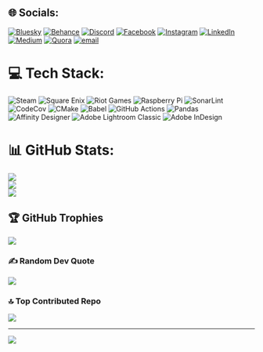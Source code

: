 
## 🌐 Socials:
[![Bluesky](https://img.shields.io/badge/bluesky-0285FF?style=for-the-badge&logo=bluesky&logoColor=%23FFFFFF)](https://bsky.app/profile/Vd) [![Behance](https://img.shields.io/badge/Behance-1769ff?logo=behance&logoColor=white)](https://behance.net/Vs) [![Discord](https://img.shields.io/badge/Discord-%237289DA.svg?logo=discord&logoColor=white)](https://discord.gg/Vs) [![Facebook](https://img.shields.io/badge/Facebook-%231877F2.svg?logo=Facebook&logoColor=white)](https://facebook.com/Vs) [![Instagram](https://img.shields.io/badge/Instagram-%23E4405F.svg?logo=Instagram&logoColor=white)](https://instagram.com/Vs) [![LinkedIn](https://img.shields.io/badge/LinkedIn-%230077B5.svg?logo=linkedin&logoColor=white)](https://linkedin.com/in/Bs) [![Medium](https://img.shields.io/badge/Medium-12100E?logo=medium&logoColor=white)](https://medium.com/@Bs) [![Quora](https://img.shields.io/badge/Quora-%23B92B27.svg?logo=Quora&logoColor=white)](https://quora.com/profile/Bx) [![email](https://img.shields.io/badge/Email-D14836?logo=gmail&logoColor=white)](mailto:Dbdhhdvd) 

# 💻 Tech Stack:
![Steam](https://img.shields.io/badge/steam-%23000000.svg?style=for-the-badge&logo=steam&logoColor=white) ![Square Enix](https://img.shields.io/badge/SquareEnix-%23ED1C24.svg?style=for-the-badge&logo=SquareEnix&logoColor=white) ![Riot Games](https://img.shields.io/badge/riotgames-D32936.svg?style=for-the-badge&logo=riotgames&logoColor=white) ![Raspberry Pi](https://img.shields.io/badge/-Raspberry_Pi-C51A4A?style=for-the-badge&logo=Raspberry-Pi) ![SonarLint](https://img.shields.io/badge/SonarLint-CB2029?style=for-the-badge&logo=SONARLINT&logoColor=white) ![CodeCov](https://img.shields.io/badge/codecov-%23ff0077.svg?style=for-the-badge&logo=codecov&logoColor=white) ![CMake](https://img.shields.io/badge/CMake-%23008FBA.svg?style=for-the-badge&logo=cmake&logoColor=white) ![Babel](https://img.shields.io/badge/Babel-F9DC3e?style=for-the-badge&logo=babel&logoColor=black) ![GitHub Actions](https://img.shields.io/badge/github%20actions-%232671E5.svg?style=for-the-badge&logo=githubactions&logoColor=white) ![Pandas](https://img.shields.io/badge/pandas-%23150458.svg?style=for-the-badge&logo=pandas&logoColor=white) ![Affinity Designer](https://img.shields.io/badge/affinity%20desginer-%231B72BE.svg?style=for-the-badge&logo=affinity-designer&logoColor=white) ![Adobe Lightroom Classic](https://img.shields.io/badge/Adobe%20Lightroom%20Classic-31A8FF.svg?style=for-the-badge&logo=Adobe%20Lightroom%20Classic&logoColor=white) ![Adobe InDesign](https://img.shields.io/badge/Adobe%20InDesign-49021F?style=for-the-badge&logo=adobeindesign&logoColor=FF3366)
# 📊 GitHub Stats:
![](https://github-readme-stats.vercel.app/api?username=shivam-pandya-8118&theme=one_dark_pro&hide_border=false&include_all_commits=true&count_private=true)<br/>
![](https://nirzak-streak-stats.vercel.app/?user=shivam-pandya-8118&theme=one_dark_pro&hide_border=false)<br/>
![](https://github-readme-stats.vercel.app/api/top-langs/?username=shivam-pandya-8118&theme=one_dark_pro&hide_border=false&include_all_commits=true&count_private=true&layout=compact)

## 🏆 GitHub Trophies
![](https://github-profile-trophy.vercel.app/?username=shivam-pandya-8118&theme=dark&no-frame=false&no-bg=false&margin-w=4)

### ✍️ Random Dev Quote
![](https://quotes-github-readme.vercel.app/api?type=horizontal&theme=dark)

### 🔝 Top Contributed Repo
![](https://github-contributor-stats.vercel.app/api?username=shivam-pandya-8118&limit=5&theme=shadow_blue&combine_all_yearly_contributions=true)

---
[![](https://visitcount.itsvg.in/api?id=shivam-pandya-8118&icon=4&color=4)](https://visitcount.itsvg.in)
